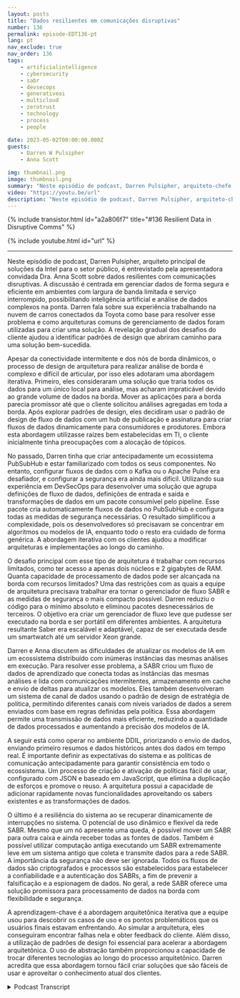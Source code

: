 ```yaml
---
layout: posts
title: "Dados resilientes em comunicações disruptivas"
number: 136
permalink: episode-EDT136-pt
lang: pt
nav_exclude: true
nav_order: 136
tags:
    - artificialintelligence
    - cybersecurity
    - sabr
    - devsecops
    - generativeai
    - multicloud
    - zerotrust
    - technology
    - process
    - people

date: 2023-05-02T00:00:00.000Z
guests:
    - Darren W Pulsipher
    - Anna Scott

img: thumbnail.png
image: thumbnail.png
summary: "Neste episódio de podcast, Darren Pulsipher, arquiteto-chefe de soluções da Intel para o setor público, é entrevistado pela convidada Dr. Anna Scott sobre dados resilientes com comunicações disruptivas."
video: "https://youtu.be/url"
description: "Neste episódio de podcast, Darren Pulsipher, arquiteto-chefe de soluções da Intel para o setor público, é entrevistado pela convidada Dr. Anna Scott sobre dados resilientes com comunicações disruptivas."
---
```


<div>
{% include transistor.html id="a2a806f7" title="#136 Resilient Data in Disruptive Comms" %}

{% include youtube.html id="url" %}
</div>

---

Neste episódio de podcast, Darren Pulsipher, arquiteto principal de soluções da Intel para o setor público, é entrevistado pela apresentadora convidada Dra. Anna Scott sobre dados resilientes com comunicações disruptivas. A discussão é centrada em gerenciar dados de forma segura e eficiente em ambientes com largura de banda limitada e serviço interrompido, possibilitando inteligência artificial e análise de dados complexos na ponta. Darren fala sobre sua experiência trabalhando na nuvem de carros conectados da Toyota como base para resolver esse problema e como arquiteturas comuns de gerenciamento de dados foram utilizadas para criar uma solução. A revelação gradual dos desafios do cliente ajudou a identificar padrões de design que abriram caminho para uma solução bem-sucedida.

Apesar da conectividade intermitente e dos nós de borda dinâmicos, o processo de design de arquitetura para realizar análise de borda é complexo e difícil de articular, por isso eles adotaram uma abordagem iterativa. Primeiro, eles consideraram uma solução que traria todos os dados para um único local para análise, mas acharam impraticável devido ao grande volume de dados na borda. Mover as aplicações para a borda parecia promissor até que o cliente solicitou análises agregadas em toda a borda. Após explorar padrões de design, eles decidiram usar o padrão de design de fluxo de dados com um hub de publicação e assinatura para criar fluxos de dados dinamicamente para consumidores e produtores. Embora esta abordagem utilizasse raízes bem estabelecidas em TI, o cliente inicialmente tinha preocupações com a alocação de tópicos.

No passado, Darren tinha que criar antecipadamente um ecossistema PubSubHub e estar familiarizado com todos os seus componentes. No entanto, configurar fluxos de dados com o Kafka ou o Apache Pulse era desafiador, e configurar a segurança era ainda mais difícil. Utilizando sua experiência em DevSecOps para desenvolver uma solução que agrupa definições de fluxo de dados, definições de entrada e saída e transformações de dados em um pacote consumível pelo pipeline. Esse pacote cria automaticamente fluxos de dados no PubSubHub e configura todas as medidas de segurança necessárias. O resultado simplificou a complexidade, pois os desenvolvedores só precisavam se concentrar em algoritmos ou modelos de IA, enquanto todo o resto era cuidado de forma genérica. A abordagem iterativa com os clientes ajudou a modificar arquiteturas e implementações ao longo do caminho.

O desafio principal com esse tipo de arquitetura é trabalhar com recursos limitados, como ter acesso a apenas dois núcleos e 2 gigabytes de RAM. Quanta capacidade de processamento de dados pode ser alcançada na borda com recursos limitados? Uma das restrições com as quais a equipe de arquitetura precisava trabalhar era tornar o gerenciador de fluxo SABR e as medidas de segurança o mais compacto possível. Darren reduziu o código para o mínimo absoluto e eliminou pacotes desnecessários de terceiros. O objetivo era criar um gerenciador de fluxo leve que pudesse ser executado na borda e ser portátil em diferentes ambientes. A arquitetura resultante Saber era escalável e adaptável, capaz de ser executada desde um smartwatch até um servidor Xeon grande.

Darren e Anna discutem as dificuldades de atualizar os modelos de IA em um ecossistema distribuído com inúmeras instâncias das mesmas análises em execução. Para resolver esse problema, a SABR criou um fluxo de dados de aprendizado que conecta todas as instâncias das mesmas análises e lida com comunicações intermitentes, armazenamento em cache e envio de deltas para atualizar os modelos. Eles também desenvolveram um sistema de canal de dados usando o padrão de design de estratégia de política, permitindo diferentes canais com níveis variados de dados a serem enviados com base em regras definidas pela política. Essa abordagem permite uma transmissão de dados mais eficiente, reduzindo a quantidade de dados processados ​​e aumentando a precisão dos modelos de IA.

A seguir está como operar no ambiente DDIL, priorizando o envio de dados, enviando primeiro resumos e dados históricos antes dos dados em tempo real. É importante definir as expectativas do sistema e as políticas de comunicação antecipadamente para garantir consistência em todo o ecossistema. Um processo de criação e ativação de políticas fácil de usar, configurado com JSON e baseado em JavaScript, que elimina a duplicação de esforços e promove o reuso. A arquitetura possui a capacidade de adicionar rapidamente novas funcionalidades aproveitando os sabers existentes e as transformações de dados.

O último é a resiliência do sistema ao se recuperar dinamicamente de interrupções no sistema. O potencial de uso dinâmico e flexível da rede SABR. Mesmo que um nó apresente uma queda, é possível mover um SABR para outra caixa e ainda receber todas as fontes de dados. Também é possível utilizar computação antiga executando um SABR extremamente leve em um sistema antigo que coleta e transmite dados para a rede SABR. A importância da segurança não deve ser ignorada. Todos os fluxos de dados são criptografados e processos são estabelecidos para estabelecer a confiabilidade e a autenticação dos SABRs, a fim de prevenir a falsificação e a espionagem de dados. No geral, a rede SABR oferece uma solução promissora para processamento de dados na borda com flexibilidade e segurança.

A aprendizagem-chave é a abordagem arquitetônica iterativa que a equipe usou para descobrir os casos de uso e os pontos problemáticos que os usuários finais estavam enfrentando. Ao simular a arquitetura, eles conseguiram encontrar falhas nela e obter feedback do cliente. Além disso, a utilização de padrões de design foi essencial para acelerar a abordagem arquitetônica. O uso de abstração também proporcionou a capacidade de trocar diferentes tecnologias ao longo do processo arquitetônico. Darren acredita que essa abordagem tornou fácil criar soluções que são fáceis de usar e aproveitar o conhecimento atual dos clientes.



<details>
<summary> Podcast Transcript </summary>

<p></p>

</details>

